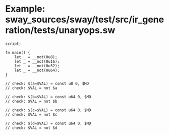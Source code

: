 # Example: sway_sources/sway/test/src/ir_generation/tests/unaryops.sw

```sway
script;

fn main() {
    let _ = __not(0u8);
    let _ = __not(0u16);
    let _ = __not(0u32);
    let _ = __not(0u64);
}

// check: $(a=$VAL) = const u8 0, $MD
// check: $VAL = not $a

// check: $(b=$VAL) = const u64 0, $MD
// check: $VAL = not $b

// check: $(c=$VAL) = const u64 0, $MD
// check: $VAL = not $c

// check: $(d=$VAL) = const u64 0, $MD
// check: $VAL = not $d

```
